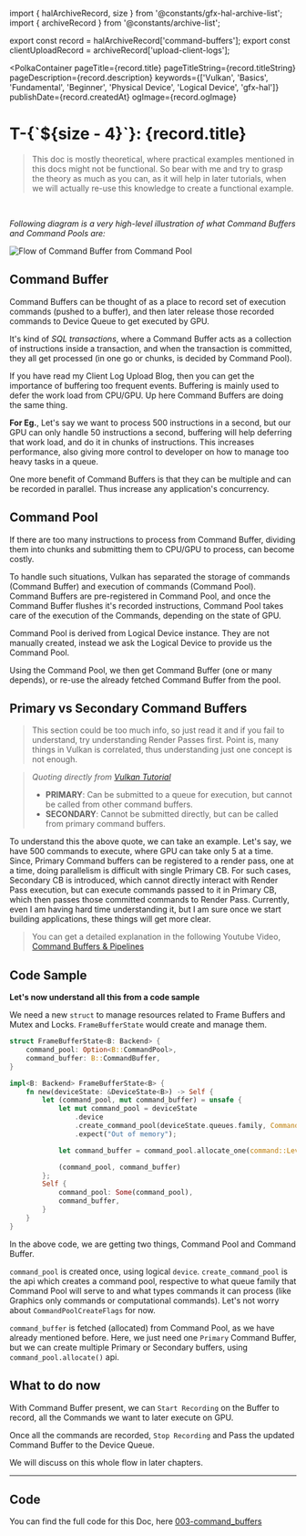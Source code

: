 import { halArchiveRecord, size } from '@constants/gfx-hal-archive-list';
import { archiveRecord } from '@constants/archive-list';

export const record = halArchiveRecord['command-buffers'];
export const clientUploadRecord = archiveRecord['upload-client-logs'];

<PolkaContainer
  pageTitle={record.title}
  pageTitleString={record.titleString}
  pageDescription={record.description}
  keywords={['Vulkan', 'Basics', 'Fundamental', 'Beginner', 'Physical Device', 'Logical Device', 'gfx-hal']}
  publishDate={record.createdAt}
  ogImage={record.ogImage}
>

<H1 updatedAt={record.updatedAt}>
  T-{`${size - 4}`}: {record.title}
</H1>

> This doc is mostly theoretical, where
> practical examples mentioned in this docs might not be functional.
> So bear with me and try to grasp the theory as much as you can,
> as it will help in later tutorials, when we will actually re-use this
> knowledge to create a functional example.

<br />

_Following diagram is a very high-level illustration of what_
_Command Buffers and Command Pools are:_

<Image alt="Flow of Command Buffer from Command Pool" src="https://user-images.githubusercontent.com/11786283/77256537-ff281d00-6c94-11ea-8e05-d49d8a24aaab.png" placeholder="https://user-images.githubusercontent.com/11786283/82124868-93a78b00-97bf-11ea-9773-3a66b1f1f096.png" />

<br />

## Command Buffer

Command Buffers can be thought of as a place to record
set of execution commands (pushed to a buffer),
and then later release those recorded commands
to Device Queue to get executed by GPU.

It's kind of _SQL transactions_, where a Command Buffer acts
as a collection of instructions inside a transaction,
and when the transaction is committed, they all get
processed (in one go or chunks, is decided by Command Pool).

If you have read my&nbsp;<Link href={clientUploadRecord.link}>Client Log Upload Blog</Link>,
then you can get the importance of buffering too frequent
events. Buffering is mainly used to defer the work load from
CPU/GPU. Up here Command Buffers are doing the same thing.

**For Eg.**, Let's say we want to process 500 instructions
in a second, but our GPU can only handle 50 instructions
a second, buffering will help deferring that work load,
and do it in chunks of instructions. This increases
performance, also giving more control to developer on
how to manage too heavy tasks in a queue.

One more benefit of Command Buffers is that they can
be multiple and can be recorded in parallel. Thus
increase any application's concurrency.

## Command Pool

If there are too many instructions to process from
Command Buffer, dividing them into chunks and submitting
them to CPU/GPU to process, can become costly.

To handle such situations, Vulkan has separated the
storage of commands (Command Buffer) and execution of
commands (Command Pool). Command Buffers are pre-registered
in Command Pool, and once the Command Buffer flushes it's
recorded instructions, Command Pool takes care of the
execution of the Commands, depending on the state of
GPU.

Command Pool is derived from Logical Device instance. They
are not manually created, instead we ask the Logical Device to provide us the Command Pool.

Using the Command Pool, we then get Command Buffer
(one or many depends), or re-use the already fetched
Command Buffer from the pool.

## Primary vs Secondary Command Buffers

<Blockquote type="warn">
  This section could be too much info, so just read it and
  if you fail to understand, try understanding Render
  Passes first. Point is, many things in Vulkan is
  correlated, thus understanding just one concept is not
  enough.
</Blockquote>

> *Quoting directly from [Vulkan Tutorial](https://vulkan-tutorial.com/Drawing_a_triangle/Drawing/Command_buffers)*
>
> * **PRIMARY**: Can be submitted to a queue for execution,
> but cannot be called from other command buffers.
> * **SECONDARY**: Cannot be submitted directly, but
> can be called from primary command buffers.

To understand this the above quote, we can take an example.
Let's say, we have 500 commands to execute, where GPU
can take only 5 at a time. Since, Primary Command buffers
can be registered to a render pass, one at a time, doing
parallelism is difficult with single Primary CB. For
such cases, Secondary CB is introduced, which cannot
directly interact with Render Pass execution, but can
execute commands passed to it in Primary CB, which then
passes those committed commands to
Render Pass. Currently, even I am having hard time
understanding it, but I am sure once we start building
applications, these things will get more clear.


> You can get a detailed explanation in the following
> Youtube Video,
> [Command Buffers & Pipelines](https://www.youtube.com/watch?v=X8Ob_b3ANzs&t=990s)

## Code Sample

**Let's now understand all this from a code sample**

We need a new `struct` to manage resources related to Frame Buffers and
Mutex and Locks. `FrameBufferState` would create and manage them.

```rs
struct FrameBufferState<B: Backend> {
    command_pool: Option<B::CommandPool>,
    command_buffer: B::CommandBuffer,
}

impl<B: Backend> FrameBufferState<B> {
    fn new(deviceState: &DeviceState<B>) -> Self {
        let (command_pool, mut command_buffer) = unsafe {
            let mut command_pool = deviceState
                .device
                .create_command_pool(deviceState.queues.family, CommandPoolCreateFlags::empty())
                .expect("Out of memory");

            let command_buffer = command_pool.allocate_one(command::Level::Primary);

            (command_pool, command_buffer)
        };
        Self {
            command_pool: Some(command_pool),
            command_buffer,
        }
    }
}
```

In the above code, we are getting two things, Command
Pool and Command Buffer.

`command_pool` is created once, using logical `device`.
`create_command_pool` is the api which creates a command
pool, respective to what queue family that Command Pool
will serve to and what types commands it can process
(like Graphics only commands or computational commands).
Let's not worry about `CommandPoolCreateFlags` for now.

`command_buffer` is fetched (allocated) from Command Pool,
as we have already mentioned before. Here, we just need
one `Primary` Command Buffer, but we can create multiple
Primary or Secondary buffers, using `command_pool.allocate()`
api.


## What to do now

With Command Buffer present, we can `Start Recording` on
the Buffer to record, all the Commands
we want to later execute on GPU.

Once all the commands are recorded, `Stop Recording`
and Pass the updated Command Buffer to the Device Queue.

We will discuss on this whole flow in later chapters.

***

## Code

You can find the full code for this Doc,
here [003-command_buffers](https://github.com/Shub1427/rustschool/blob/master/gui/draw-cube/src/003-command_buffers/main.rs)

</PolkaContainer>
